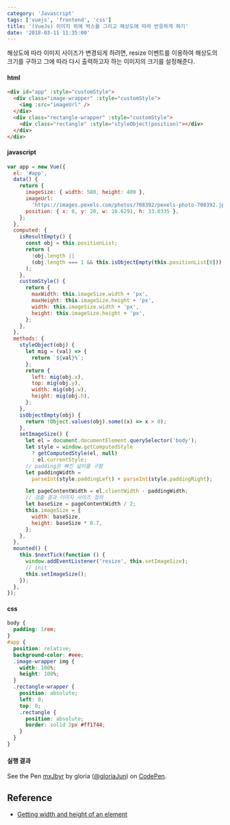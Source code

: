```yaml
---
category: 'Javascript'
tags: ['vuejs', 'frontend', 'css']
title: '(VueJs) 이미지 위에 박스를 그리고 해상도에 따라 반응하게 하기'
date: '2018-03-11 11:35:00'
---
```


해상도에 따라 이미지 사이즈가 변경되게 하려면, resize 이벤트를 이용하여 해상도의 크기를 구하고 그에 따라 다시 출력하고자 하는 이미지의 크기를 설정해준다.

#### html

```html
<div id="app" :style="customStyle">
  <div class="image-wrapper" :style="customStyle">
    <img :src="imageUrl" />
  </div>
  <div class="rectangle-wrapper" :style="customStyle">
    <div class="rectangle" :style="styleObject(position)"></div>
  </div>
</div>
```

#### javascript

```javascript
var app = new Vue({
  el: '#app',
  data() {
    return {
      imageSize: { width: 580, height: 400 },
      imageUrl:
        'https://images.pexels.com/photos/708392/pexels-photo-708392.jpeg',
      position: { x: 8, y: 20, w: 16.6291, h: 33.0335 },
    };
  },
  computed: {
    isResultEmpty() {
      const obj = this.positionList;
      return (
        !obj.length ||
        (obj.length === 1 && this.isObjectEmpty(this.positionList[0]))
      );
    },
    customStyle() {
      return {
        maxWidth: this.imageSize.width + 'px',
        maxHeight: this.imageSize.height + 'px',
        width: this.imageSize.width + 'px',
        height: this.imageSize.height + 'px',
      };
    },
  },
  methods: {
    styleObject(obj) {
      let mig = (val) => {
        return `${val}%`;
      };
      return {
        left: mig(obj.x),
        top: mig(obj.y),
        width: mig(obj.w),
        height: mig(obj.h),
      };
    },
    isObjectEmpty(obj) {
      return !Object.values(obj).some((x) => x > 0);
    },
    setImageSize() {
      let el = document.documentElement.querySelector('body');
      let style = window.getComputedStyle
        ? getComputedStyle(el, null)
        : el.currentStyle;
      // padding은 빠진 넓이를 구함
      let paddingWidth =
        parseInt(style.paddingLeft) + parseInt(style.paddingRight);

      let pageContentWidth = el.clientWidth - paddingWidth;
      // 검출 결과 이미지 사이즈 정의
      let baseSize = pageContentWidth / 2;
      this.imageSize = {
        width: baseSize,
        height: baseSize * 0.7,
      };
    },
  },
  mounted() {
    this.$nextTick(function () {
      window.addEventListener('resize', this.setImageSize);
      // init
      this.setImageSize();
    });
  },
});
```

#### css

```scss
body {
  padding: 1rem;
}
#app {
  position: relative;
  background-color: #eee;
  .image-wrapper img {
    width: 100%;
    height: 100%;
  }
  .rectangle-wrapper {
    position: absolute;
    left: 0;
    top: 0;
    .rectangle {
      position: absolute;
      border: solid 2px #ff1744;
    }
  }
}
```

#### 실행 결과

<p data-height="265" data-theme-id="0" data-slug-hash="mxJbyr" data-default-tab="js,result" data-user="gloriaJun" data-embed-version="2" data-pen-title="mxJbyr" class="codepen">See the Pen <a href="https://codepen.io/gloriaJun/pen/mxJbyr/">mxJbyr</a> by gloria (<a href="https://codepen.io/gloriaJun">@gloriaJun</a>) on <a href="https://codepen.io">CodePen</a>.</p>
<script async src="https://static.codepen.io/assets/embed/ei.js"></script>

## Reference

- [Getting width and height of an element](https://plainjs.com/javascript/styles/getting-width-and-height-of-an-element-23/)
